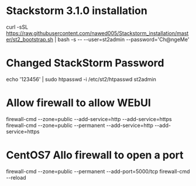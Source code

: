 # Stackstorm 3.1.0 installation
curl -sSL https://raw.githubusercontent.com/nawed005/Stackstorm_installation/master/st2_bootstrap.sh | bash -s -- --user=st2admin --password='Ch@ngeMe'

# Changed StackStorm Password
echo '123456' | sudo htpasswd -i /etc/st2/htpasswd st2admin

# Allow firewall to allow WEbUI
firewall-cmd --zone=public --add-service=http --add-service=https
firewall-cmd --zone=public --permanent --add-service=http --add-service=https

# CentOS7 Allo firewall to open a port
firewall-cmd --zone=public --permanent --add-port=5000/tcp
firewall-cmd --reload

